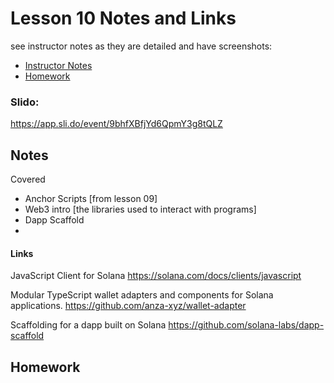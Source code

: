 # Lesson 10 Notes and Links


see instructor notes as they are detailed and have screenshots:
 - [Instructor Notes](../instructor_slide_notes_and_homework/Lesson10.pdf)
 - [Homework](../instructor_slide_notes_and_homework/Homework10.pdf)


### Slido:
https://app.sli.do/event/9bhfXBfjYd6QpmY3g8tQLZ


## Notes

Covered
 - Anchor Scripts [from lesson 09]
 - Web3 intro [the libraries used to interact with programs]
 - Dapp Scaffold
 -

#### Links

JavaScript Client for Solana
https://solana.com/docs/clients/javascript


Modular TypeScript wallet adapters and components for Solana applications.
https://github.com/anza-xyz/wallet-adapter


Scaffolding for a dapp built on Solana
https://github.com/solana-labs/dapp-scaffold


## Homework




